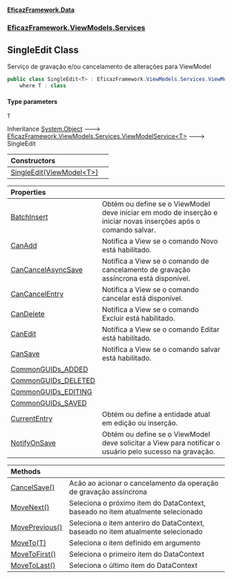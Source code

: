 #### [EficazFramework.Data](EficazFrameworkData.md 'EficazFramework Data')
### [EficazFramework.ViewModels.Services](EficazFrameworkData.md#EficazFramework.ViewModels.Services 'EficazFramework.ViewModels.Services')

## SingleEdit<T> Class

Serviço de gravação e/ou cancelamento de alterações para ViewModel

```csharp
public class SingleEdit<T> : EficazFramework.ViewModels.Services.ViewModelService<T>
    where T : class
```
#### Type parameters

<a name='EficazFramework.ViewModels.Services.SingleEdit_T_.T'></a>

`T`

Inheritance [System.Object](https://docs.microsoft.com/en-us/dotnet/api/System.Object 'System.Object') &#129106; [EficazFramework.ViewModels.Services.ViewModelService&lt;](EficazFramework.ViewModels.Services/ViewModelService_T_.md 'EficazFramework.ViewModels.Services.ViewModelService<T>')[T](EficazFramework.ViewModels.Services/SingleEdit_T_.md#EficazFramework.ViewModels.Services.SingleEdit_T_.T 'EficazFramework.ViewModels.Services.SingleEdit<T>.T')[&gt;](EficazFramework.ViewModels.Services/ViewModelService_T_.md 'EficazFramework.ViewModels.Services.ViewModelService<T>') &#129106; SingleEdit<T>

| Constructors | |
| :--- | :--- |
| [SingleEdit(ViewModel&lt;T&gt;)](EficazFramework.ViewModels.Services/SingleEdit_T_/SingleEdit(ViewModel_T_).md 'EficazFramework.ViewModels.Services.SingleEdit<T>.SingleEdit(EficazFramework.ViewModels.ViewModel<T>)') | |

| Properties | |
| :--- | :--- |
| [BatchInsert](EficazFramework.ViewModels.Services/SingleEdit_T_/BatchInsert.md 'EficazFramework.ViewModels.Services.SingleEdit<T>.BatchInsert') | Obtém ou define se o ViewModel deve iniciar em modo de inserção e iniciar novas inserções após o comando salvar. |
| [CanAdd](EficazFramework.ViewModels.Services/SingleEdit_T_/CanAdd.md 'EficazFramework.ViewModels.Services.SingleEdit<T>.CanAdd') | Notifica a View se o comando Novo está habilitado. |
| [CanCancelAsyncSave](EficazFramework.ViewModels.Services/SingleEdit_T_/CanCancelAsyncSave.md 'EficazFramework.ViewModels.Services.SingleEdit<T>.CanCancelAsyncSave') | Notifica a View se o comando de cancelamento de gravação assíncrona está disponível. |
| [CanCancelEntry](EficazFramework.ViewModels.Services/SingleEdit_T_/CanCancelEntry.md 'EficazFramework.ViewModels.Services.SingleEdit<T>.CanCancelEntry') | Notifica a View se o comando cancelar está disponível. |
| [CanDelete](EficazFramework.ViewModels.Services/SingleEdit_T_/CanDelete.md 'EficazFramework.ViewModels.Services.SingleEdit<T>.CanDelete') | Notifica a View se o comando Excluir está habilitado. |
| [CanEdit](EficazFramework.ViewModels.Services/SingleEdit_T_/CanEdit.md 'EficazFramework.ViewModels.Services.SingleEdit<T>.CanEdit') | Notifica a View se o comando Editar está habilitado. |
| [CanSave](EficazFramework.ViewModels.Services/SingleEdit_T_/CanSave.md 'EficazFramework.ViewModels.Services.SingleEdit<T>.CanSave') | Notifica a View se o comando salvar está habilitado. |
| [CommonGUIDs_ADDED](EficazFramework.ViewModels.Services/SingleEdit_T_/CommonGUIDs_ADDED.md 'EficazFramework.ViewModels.Services.SingleEdit<T>.CommonGUIDs_ADDED') | |
| [CommonGUIDs_DELETED](EficazFramework.ViewModels.Services/SingleEdit_T_/CommonGUIDs_DELETED.md 'EficazFramework.ViewModels.Services.SingleEdit<T>.CommonGUIDs_DELETED') | |
| [CommonGUIDs_EDITING](EficazFramework.ViewModels.Services/SingleEdit_T_/CommonGUIDs_EDITING.md 'EficazFramework.ViewModels.Services.SingleEdit<T>.CommonGUIDs_EDITING') | |
| [CommonGUIDs_SAVED](EficazFramework.ViewModels.Services/SingleEdit_T_/CommonGUIDs_SAVED.md 'EficazFramework.ViewModels.Services.SingleEdit<T>.CommonGUIDs_SAVED') | |
| [CurrentEntry](EficazFramework.ViewModels.Services/SingleEdit_T_/CurrentEntry.md 'EficazFramework.ViewModels.Services.SingleEdit<T>.CurrentEntry') | Obtém ou define a entidade atual em edição ou inserção. |
| [NotifyOnSave](EficazFramework.ViewModels.Services/SingleEdit_T_/NotifyOnSave.md 'EficazFramework.ViewModels.Services.SingleEdit<T>.NotifyOnSave') | Obtém ou define se o ViewModel deve solicitar a View para notificar o usuário pelo sucesso na gravação. |

| Methods | |
| :--- | :--- |
| [CancelSave()](EficazFramework.ViewModels.Services/SingleEdit_T_/CancelSave().md 'EficazFramework.ViewModels.Services.SingleEdit<T>.CancelSave()') | Acão ao acionar o cancelamento da operação de gravação assíncrona |
| [MoveNext()](EficazFramework.ViewModels.Services/SingleEdit_T_/MoveNext().md 'EficazFramework.ViewModels.Services.SingleEdit<T>.MoveNext()') | Seleciona o próximo item do DataContext, baseado no item atualmente selecionado |
| [MovePrevious()](EficazFramework.ViewModels.Services/SingleEdit_T_/MovePrevious().md 'EficazFramework.ViewModels.Services.SingleEdit<T>.MovePrevious()') | Seleciona o item anteriro do DataContext, baseado no item atualmente selecionado |
| [MoveTo(T)](EficazFramework.ViewModels.Services/SingleEdit_T_/MoveTo(T).md 'EficazFramework.ViewModels.Services.SingleEdit<T>.MoveTo(T)') | Seleciona o item definido em argumento |
| [MoveToFirst()](EficazFramework.ViewModels.Services/SingleEdit_T_/MoveToFirst().md 'EficazFramework.ViewModels.Services.SingleEdit<T>.MoveToFirst()') | Seleciona o primeiro item do DataContext |
| [MoveToLast()](EficazFramework.ViewModels.Services/SingleEdit_T_/MoveToLast().md 'EficazFramework.ViewModels.Services.SingleEdit<T>.MoveToLast()') | Seleciona o último item do DataContext |
